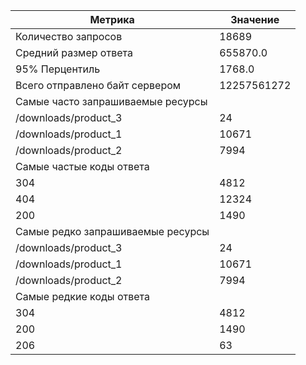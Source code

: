 | Метрика | Значение
| ------------ | ------------ |
| Количество запросов |18689 |
| Средний размер ответа |655870.0 |
| 95% Перцентиль |1768.0 |
| Всего отправлено байт сервером |12257561272 |
| Самые часто запрашиваемые ресурсы |
| /downloads/product_3 | 24 |
| /downloads/product_1 | 10671 |
| /downloads/product_2 | 7994 |
| Самые частые коды ответа |
| 304 | 4812 |
| 404 | 12324 |
| 200 | 1490 |
| Самые редко запрашиваемые ресурсы |
| /downloads/product_3 | 24 |
| /downloads/product_1 | 10671 |
| /downloads/product_2 | 7994 |
| Самые редкие коды ответа |
| 304 | 4812 |
| 200 | 1490 |
| 206 | 63 |
